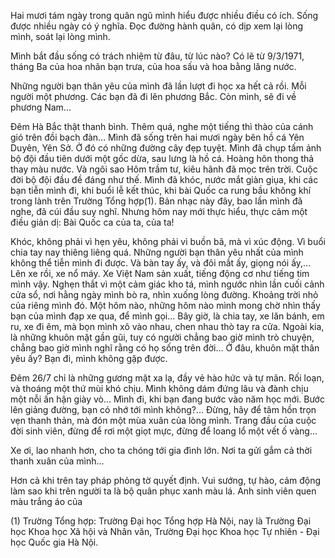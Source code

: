 Hai mươi tám ngày trong quân ngũ mình hiểu được nhiều điều có ích. Sống được nhiều ngày có ý nghĩa. Đọc đường hành quân, có dịp xem lại lòng mình, soát lại lòng mình.

Mình bắt đầu sống có trách nhiệm từ đâu, từ lúc nào? Có lẽ từ 9/3/1971, tháng Ba của hoa nhãn bạn trưa, của hoa sấu và hoa bằng lăng nước.

Những người bạn thân yêu của mình đã lần lượt đi học xa hết cả rồi. Mỗi người một phương. Các bạn đã đi lên phương Bắc. Còn mình, sẽ đi về phương Nam...

Đêm Hà Bắc thật thanh bình. Thêm quá, nghe một tiếng thì thào của cánh gió trên đồi bạch đàn... Mình đã sống trên hai mươi ngày bên hồ cá Yên Duyên, Yên Sở. Ở đó có những đường cây đẹp tuyệt. Mình đã chụp tấm ảnh bộ đội đầu tiên dưới một gốc dừa, sau lưng là hồ cá. Hoàng hôn thong thả thay màu nước. Và ngôi sao Hôm trầm tư, kiêu hãnh đã mọc trên trời. Cuộc đời bộ đội đầu đề đáng như thế. Mình đã khóc, nước mắt giàn giụa, khi các bạn tiễn mình đi, khi buổi lễ kết thúc, khi bài Quốc ca rung bầu không khí trong lành trên Trường Tổng hợp(1). Bản nhạc này đây, bao lần mình đã nghe, đã cúi đầu suy nghĩ. Nhưng hôm nay mới thực hiểu, thực cảm một điều giản dị: Bài Quốc ca của ta, của ta!

Khóc, không phải vì hẹn yêu, không phải vì buồn bã, mà vì xúc động. Vì buổi chia tay nay thiêng liêng quá. Những người bạn thân yêu nhất của mình không thể tiễn mình đi được. Và bàn tay ấy, và đôi mắt ấy, giọng nói ấy,... Lên xe rồi, xe nổ máy. Xe Việt Nam sản xuất, tiếng động cơ như tiếng tim mình vậy. Nghẹn thắt vì một cảm giác kho tá, mình ngước nhìn lần cuối cảnh cửa sổ, nơi hằng ngày mình bò ra, nhìn xuống lòng đường. Khoảng trời nhỏ của riêng mình đó. Một hôm nào, những hôm nào mình mong chờ nhìn thấy bạn của mình đạp xe qua, để mình gọi... Bây giờ, là chia tay, xe lăn bánh, em ru, xe đi êm, mà bọn mình xô vào nhau, chen nhau thò tay ra cửa. Ngoài kia, là những khuôn mặt gần gũi, tuy có người chẳng bao giờ mình trò chuyện, chẳng bao giờ mình nghĩ rằng có họ sống trên đời... Ở đâu, khuôn mặt thân yêu ấy? Bạn đi, mình không gặp được.

Đêm 26/7 chỉ là những gương mặt xa lạ, đầy vẻ hào hức và tự mãn. Rối loạn, và thoáng một thứ mùi khó chịu. Mình không dám đứng lâu và đành chịu một nỗi ấn hận giày vò... Mình đi, khi bạn đang bước vào năm học mới. Bước lên giảng đường, bạn có nhớ tới mình không?... Đừng, hãy để tâm hồn trọn vẹn thanh thản, mà đón một mùa xuân của lòng mình. Trang đầu của cuộc đời sinh viên, đừng để rơi một giọt mực, đừng để loang lổ một vết ố vàng...

Xe ơi, lao nhanh hơn, cho ta chóng tới gia đình lớn. Nơi ta gửi gắm cả thời thanh xuân của mình...

Hơn cả khi trên tay pháp phỏng tờ quyết định. Vui sướng, tự hào, cảm động làm sao khi trên người ta là bộ quân phục xanh màu lá. Anh sinh viên quen màu trắng áo của

(1) Trường Tổng hợp: Trường Đại học Tổng hợp Hà Nội, nay là Trường Đại học Khoa học Xã hội và Nhân văn, Trường Đại học Khoa học Tự nhiên - Đại học Quốc gia Hà Nội.